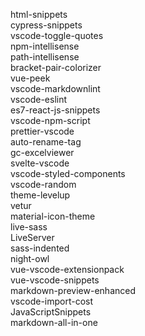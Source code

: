 html-snippets  
cypress-snippets  
vscode-toggle-quotes  
npm-intellisense  
path-intellisense  
bracket-pair-colorizer  
vue-peek  
vscode-markdownlint  
vscode-eslint  
es7-react-js-snippets  
vscode-npm-script  
prettier-vscode  
auto-rename-tag  
gc-excelviewer  
svelte-vscode  
vscode-styled-components  
vscode-random  
theme-levelup  
vetur  
material-icon-theme  
live-sass  
LiveServer  
sass-indented  
night-owl  
vue-vscode-extensionpack  
vue-vscode-snippets  
markdown-preview-enhanced  
vscode-import-cost  
JavaScriptSnippets  
markdown-all-in-one  
